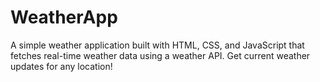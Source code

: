 # WeatherApp
 A simple weather application built with HTML, CSS, and JavaScript that fetches real-time weather data using a weather API. Get current weather updates for any location!
